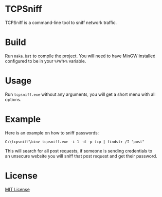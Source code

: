 # TCPSniff
TCPSniff is a command-line tool to sniff network traffic.

# Build
Run ```make.bat``` to compile the project. You will need to have MinGW installed configured to be in your ```%PATH%``` variable.

# Usage
Run ```tcpsniff.exe``` without any arguments, you will get a short menu with all options.

# Example
Here is an example on how to sniff passwords:

```C:\tcpsniff\bin> tcpsniff.exe -i 1 -d -p tcp | findstr /I "post"```

This will search for all post requests, if someone is sending credentials to an unsecure website you will sniff that post request and get their password.

# License
[MIT License](LICENSE)
